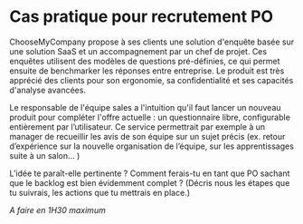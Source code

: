 # Cas pratique pour recrutement PO

ChooseMyCompany propose à ses clients une solution d'enquête basée sur une solution SaaS et un accompagnement par un chef de projet. Ces enquêtes utilisent des modèles de questions pré-définies, ce qui permet ensuite de benchmarker les réponses entre entreprise. Le produit est très apprécié des clients pour son ergonomie, sa confidentialité et ses capacités d'analyse avancées.

Le responsable de l'équipe sales a l'intuition qu'il faut lancer un nouveau produit pour compléter l'offre actuelle : un questionnaire libre, configurable entièrement par l’utilisateur. Ce service permettrait par exemple à un manager de recueillir les avis de son équipe sur un sujet précis (ex. retour d’expérience sur la nouvelle organisation de l’équipe, sur les apprentissages  suite à un salon... )

L’idée te paraît-elle pertinente ?
Comment ferais-tu en tant que PO sachant que le backlog est bien évidemment complet ?
(Décris nous les étapes que tu suivrais, les actions que tu mettrais en place.)

*A faire en 1H30 maximum*
